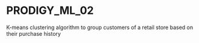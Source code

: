 # PRODIGY_ML_02
K-means clustering algorithm to group customers of a retail store based on their purchase history
